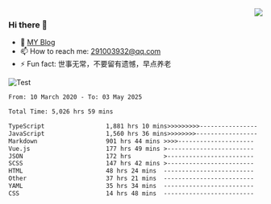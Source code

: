 <img align='right' src='https://github-readme-stats.vercel.app/api?username=niaogege&show_icons=true&theme=radical'/>

### Hi there 👋

- 🌱 [MY Blog](https://bythewayer.com/)
- 📫 How to reach me: 291003932@qq.com
- ⚡ Fun fact:  世事无常，不要留有遗憾，早点养老

![Test](https://github-readme-stats.vercel.app/api/top-langs/?username=niaogege&layout=compact)

<!--START_SECTION:waka-->

```txt
From: 10 March 2020 - To: 03 May 2025

Total Time: 5,026 hrs 59 mins

TypeScript                 1,881 hrs 10 mins>>>>>>>>>----------------   37.42 %
JavaScript                 1,560 hrs 36 mins>>>>>>>>-----------------   31.04 %
Markdown                   901 hrs 44 mins >>>>---------------------   17.94 %
Vue.js                     177 hrs 49 mins >------------------------   03.54 %
JSON                       172 hrs         >------------------------   03.42 %
SCSS                       147 hrs 42 mins >------------------------   02.94 %
HTML                       48 hrs 24 mins  -------------------------   00.96 %
Other                      37 hrs 21 mins  -------------------------   00.74 %
YAML                       35 hrs 34 mins  -------------------------   00.71 %
CSS                        14 hrs 48 mins  -------------------------   00.29 %
```

<!--END_SECTION:waka-->
